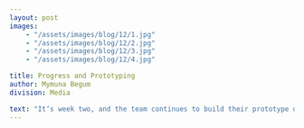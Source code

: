 ```yaml
---
layout: post
images:
    - "/assets/images/blog/12/1.jpg"
    - "/assets/images/blog/12/2.jpg"
    - "/assets/images/blog/12/3.jpg"
    - "/assets/images/blog/12/4.jpg"

title: Progress and Prototyping
author: Mymuna Begum
division: Media

text: "It’s week two, and the team continues to build their prototype of the robot. Three different versions of the shooter and the rope climber were designed and a sheet metal version of the shooter is currently being prototyped. Programming successfully developed vision and mentors have taught every single new member how to CAD."
---
```

